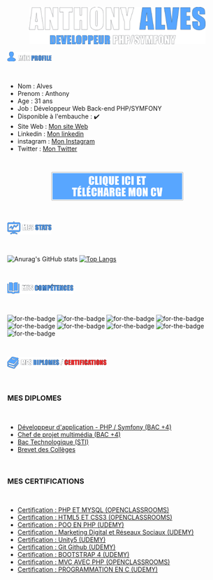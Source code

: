 


<p align="center"><a href="http://anthonyalves.fr/"><img width="80%" src="./logo.png" /></a></p>

<p align="left"><a href="http://anthonyalves.fr/"><img width="20%" src="./mon-profile.png" /></a></p><br>

<ul>
   <li>
      Nom : Alves
   </li>
   <li>
      Prenom : Anthony
   </li>
   <li>
      Age : 31 ans
   </li>
   <li>
      Job : Développeur Web Back-end PHP/SYMFONY
   </li>
   <li>
      Disponible à l'embauche : ✔️
   </li>
   <li>
      Site Web : <a href="http://anthonyalves.fr/"> Mon site Web </a>
   </li>
   <li>
      Linkedin : <a href="https://www.linkedin.com/in/anthonyalves93330/"> Mon linkedin </a>
   </li>
   <li>
      instagram : <a href="https://www.instagram.com/pitimatsu/"> Mon Instagram </a>
   </li>
   <li>
      Twitter : <a href="https://twitter.com/AnthonyWebCoder"> Mon Twitter </a>
   </li>
   </ul><br>

<p align="center"><a href="https://anthonyalves.fr/upload/cv/cv.pdf"><img width="60%" src="./bouton-cv.png" /></a></p>

<br><p align="left"><a href="http://anthonyalves.fr/"><img width="20%" src="./mes-stats.png" /></a></p><br>

   ![Anurag's GitHub stats](https://github-readme-stats.vercel.app/api?username=toto93330&theme=github_dark&show_icons=true)
   [![Top Langs](https://github-readme-stats.vercel.app/api/top-langs/?username=toto93330&layout=compact&theme=github_dark)](https://github.com/toto93330/Snowtricks)
   

<br><p align="left"><a href="http://anthonyalves.fr/"><img width="30%" src="./competences.png" /></a></p><br>

<a><img alt="for-the-badge" src="https://img.shields.io/badge/PHP-333537?style=for-the-badge&logo=php&logoColor=2293f2" style="min-width: 10%;"></a>
<a><img alt="for-the-badge" src="https://img.shields.io/badge/MYSQL-333537?style=for-the-badge&logo=mysql&logoColor=2293f2" style="min-width: 10%;"></a>
<a><img alt="for-the-badge" src="https://img.shields.io/badge/JAVASCRIPT-333537?style=for-the-badge&logo=javascript&logoColor=2293f2" style="min-width: 10%;"></a>
<a><img alt="for-the-badge" src="https://img.shields.io/badge/CSS3-333537?style=for-the-badge&logo=css3&logoColor=2293f2" style="min-width: 10%;"></a>
<a><img alt="for-the-badge" src="https://img.shields.io/badge/HTML5-333537?style=for-the-badge&logo=html5&logoColor=2293f2" style="min-width: 10%;"></a>
<a><img alt="for-the-badge" src="https://img.shields.io/badge/SYMFONY-333537?style=for-the-badge&logo=symfony&logoColor=2293f2" style="min-width: 10%;"></a>
<a><img alt="for-the-badge" src="https://img.shields.io/badge/REACT-333537?style=for-the-badge&logo=react&logoColor=2293f2" style="min-width: 10%;"></a>
<a><img alt="for-the-badge" src="https://img.shields.io/badge/BOOTSTRAP-333537?style=for-the-badge&logo=bootstrap&logoColor=2293f2" style="min-width: 10%;"></a>
<a><img alt="for-the-badge" src="https://img.shields.io/badge/UNITY-333537?style=for-the-badge&logo=unity&logoColor=2293f2" style="min-width: 10%;"></a>

<br><p align="left"><a href="http://anthonyalves.fr/"><img width="45%" src="./mes-diplomes-et-certif.png" /></a></p><br>

### MES DIPLOMES
   
   <br><ul>
      <li><a href="https://openclassrooms.com/">Développeur d'application - PHP / Symfony (BAC +4)</a></li>
      <li><a href="https://openclassrooms.com/">Chef de projet multimédia (BAC +4)</a></li>
      <li><a href="https://www.lyceecugnot.fr/">Bac Technologique (STI)</a></li>
      <li><a href="https://monod-gagny.webcollege.seinesaintdenis.fr/">Brevet des Collèges</a></li>
   </ul><br>
   
### MES CERTIFICATIONS

   <br><ul>
      <li><a href="">Certification : PHP ET MYSQL (OPENCLASSROOMS)</a></li>
      <li><a href="">Certification : HTML5 ET CSS3 (OPENCLASSROOMS)</a></li>
      <li><a href="">Certification : POO EN PHP (UDEMY)</a></li>
      <li><a href="">Certification : Marketing Digital et Réseaux Sociaux (UDEMY)</a></li>
      <li><a href="">Certification : Unity5 (UDEMY)</a></li>
      <li><a href="">Certification : Git Github (UDEMY)</a></li>
      <li><a href="">Certification : BOOTSTRAP 4 (UDEMY)</a></li>
      <li><a href="">Certification : MVC AVEC PHP (OPENCLASSROOMS)</a></li>
      <li><a href="">Certification : PROGRAMMATION EN C (UDEMY)</a></li>
   </ul><br>

